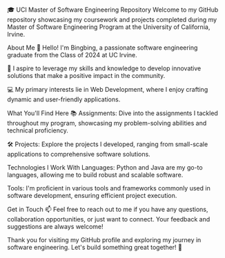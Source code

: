 🎓 UCI Master of Software Engineering Repository
Welcome to my GitHub repository showcasing my coursework and projects completed during my Master of Software Engineering Program at the University of California, Irvine.

About Me
👋 Hello! I'm Bingbing, a passionate software engineering graduate from the Class of 2024 at UC Irvine.

🚀 I aspire to leverage my skills and knowledge to develop innovative solutions that make a positive impact in the community.

💻 My primary interests lie in Web Development, where I enjoy crafting dynamic and user-friendly applications.

What You'll Find Here
📚 Assignments: Dive into the assignments I tackled throughout my program, showcasing my problem-solving abilities and technical proficiency.

🛠️ Projects: Explore the projects I developed, ranging from small-scale applications to comprehensive software solutions.

Technologies I Work With
Languages: Python and Java are my go-to languages, allowing me to build robust and scalable software.

Tools: I'm proficient in various tools and frameworks commonly used in software development, ensuring efficient project execution.

Get in Touch
📫 Feel free to reach out to me if you have any questions, collaboration opportunities, or just want to connect. Your feedback and suggestions are always welcome!

Thank you for visiting my GitHub profile and exploring my journey in software engineering. Let's build something great together! 🌟
